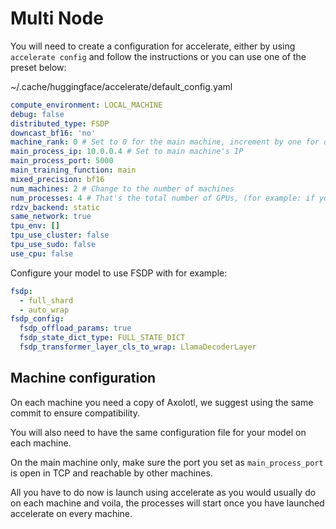 # Multi Node

You will need to create a configuration for accelerate, either by using `accelerate config` and follow the instructions or you can use one of the preset below:

~/.cache/huggingface/accelerate/default_config.yaml
```yaml
compute_environment: LOCAL_MACHINE
debug: false
distributed_type: FSDP
downcast_bf16: 'no'
machine_rank: 0 # Set to 0 for the main machine, increment by one for other machines
main_process_ip: 10.0.0.4 # Set to main machine's IP
main_process_port: 5000
main_training_function: main
mixed_precision: bf16
num_machines: 2 # Change to the number of machines
num_processes: 4 # That's the total number of GPUs, (for example: if you have 2 machines with 4 GPU, put 8)
rdzv_backend: static
same_network: true
tpu_env: []
tpu_use_cluster: false
tpu_use_sudo: false
use_cpu: false
```

Configure your model to use FSDP with for example:
```yaml
fsdp:
  - full_shard
  - auto_wrap
fsdp_config:
  fsdp_offload_params: true
  fsdp_state_dict_type: FULL_STATE_DICT
  fsdp_transformer_layer_cls_to_wrap: LlamaDecoderLayer
```

## Machine configuration

On each machine you need a copy of Axolotl, we suggest using the same commit to ensure compatibility.

You will also need to have the same configuration file for your model on each machine.

On the main machine only, make sure the port you set as `main_process_port` is open in TCP and reachable by other machines.

All you have to do now is launch using accelerate as you would usually do on each machine and voila, the processes will start once you have launched accelerate on every machine.
